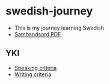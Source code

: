 # swedish-journey

- This is my journey learning Swedish
- [Sambandsord PDF](https://www.su.se/polopoly_fs/1.129169.1363795732!/menu/standard/file/Sambandsord.pdf)

## YKI
- [Speaking criteria](https://www.oph.fi/sites/default/files/documents/Speaking_criteria.pdf )
- [Writing criteria](https://www.oph.fi/sites/default/files/documents/Writing_criteria.pdf)
